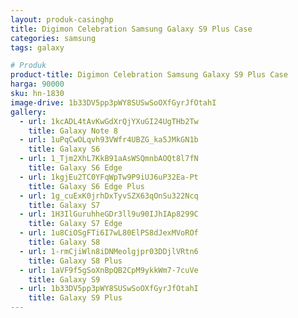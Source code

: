 ```yaml
---
layout: produk-casinghp
title: Digimon Celebration Samsung Galaxy S9 Plus Case
categories: samsung
tags: galaxy

# Produk
product-title: Digimon Celebration Samsung Galaxy S9 Plus Case
harga: 90000
sku: hn-1830
image-drive: 1b33DV5pp3pWY8SUSwSoOXfGyrJfOtahI
gallery:
  - url: 1kcADL4tAvKwGdXrQjYXuGI24UgTHb2Tw
    title: Galaxy Note 8
  - url: 1uPqCwOLqvh93VWfr4UBZG_ka5JMkGN1b
    title: Galaxy S6
  - url: 1_Tjm2XhL7KkB91aAsWSQmnbAOQt8l7fN
    title: Galaxy S6 Edge
  - url: 1kgjEu2TC0YFqWpTw9P9iUJ6uP32Ea-Pt
    title: Galaxy S6 Edge Plus
  - url: 1g_cuExK0jrhDxTyvSZX63qOnSu322Ncq
    title: Galaxy S7
  - url: 1H3IlGuruhheGDr3ll9u90IJhIAp8299C
    title: Galaxy S7 Edge
  - url: 1u8CiOSgFTi6I7wL80ElPS8dJexMVoROf
    title: Galaxy S8
  - url: 1-rmCjiWln8iDNMeolgjpr03DDjlVRtn6
    title: Galaxy S8 Plus
  - url: 1aVF9f5gSoXnBpQB2CpM9ykkWm7-7cuVe
    title: Galaxy S9
  - url: 1b33DV5pp3pWY8SUSwSoOXfGyrJfOtahI
    title: Galaxy S9 Plus
---
```

